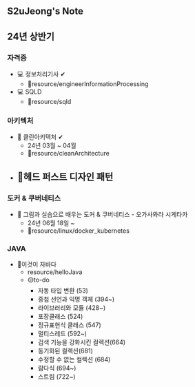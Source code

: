 S2uJeong's Note
---
## 24년 상반기
### 자격증
- 💻 정보처리기사 ✔
  - 📁resource/engineerInformationProcessing
- 💻 SQLD
  - 📁resource/sqld
### 아키텍처 
- 📒 클린아키텍처 ✔
  - 24년 03월 ~ 04월 
  - 📁resource/cleanArchitecture 
- 📒헤드 퍼스트 디자인 패턴
  - 
### 도커 & 쿠버네티스
- 📒 그림과 실습으로 배우는 도커 & 쿠버네티스 - 오가사와라 시게타카
  - 24년 06월 18일 ~
  - 📁resource/linux/docker_kubernetes

### JAVA
- 📒이것이 자바다
  - resource/helloJava
  - 🟡to-do
    - 자동 타입 변환 (53)
    - 중첩 선언과 익명 객체 (394~)
    - 라이브러리와 모듈 (428~)
    - 포장클래스 (524)
    - 정규표현식 클래스 (547)
    - 멀티스레드 (592~)
    - 검색 기능을 강화시킨 컬렉션(664)
    - 동기화된 컬렉션(681)
    - 수정할 수 없는 컬렉션 (684)
    - 람다식 (694~)
    - 스트림 (722~)
